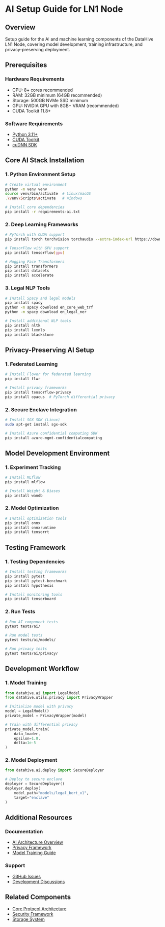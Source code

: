 # AI Setup Guide for LN1 Node

## Overview
Setup guide for the AI and machine learning components of the DataHive LN1 Node, covering model development, training infrastructure, and privacy-preserving deployment.

## Prerequisites

### Hardware Requirements
- CPU: 8+ cores recommended
- RAM: 32GB minimum (64GB recommended)
- Storage: 500GB NVMe SSD minimum
- GPU: NVIDIA GPU with 8GB+ VRAM (recommended)
- CUDA Toolkit 11.8+

### Software Requirements
- [Python 3.11+](https://www.python.org/downloads/)
- [CUDA Toolkit](https://developer.nvidia.com/cuda-downloads)
- [cuDNN SDK](https://developer.nvidia.com/cudnn)

## Core AI Stack Installation

### 1. Python Environment Setup
```bash
# Create virtual environment
python -m venv venv
source venv/bin/activate  # Linux/macOS
.\venv\Scripts\activate   # Windows

# Install core dependencies
pip install -r requirements-ai.txt
```

### 2. Deep Learning Frameworks
```bash
# PyTorch with CUDA support
pip install torch torchvision torchaudio --extra-index-url https://download.pytorch.org/whl/cu118

# TensorFlow with GPU support
pip install tensorflow[gpu]

# Hugging Face Transformers
pip install transformers
pip install datasets
pip install accelerate
```

### 3. Legal NLP Tools
```bash
# Install Spacy and legal models
pip install spacy
python -m spacy download en_core_web_trf
python -m spacy download en_legal_ner

# Install additional NLP tools
pip install nltk
pip install lexnlp
pip install blackstone
```

## Privacy-Preserving AI Setup

### 1. Federated Learning
```bash
# Install Flower for federated learning
pip install flwr

# Install privacy frameworks
pip install tensorflow-privacy
pip install opacus  # PyTorch differential privacy
```

### 2. Secure Enclave Integration
```bash
# Install SGX SDK (Linux)
sudo apt-get install sgx-sdk

# Install Azure confidential computing SDK
pip install azure-mgmt-confidentialcomputing
```

## Model Development Environment

### 1. Experiment Tracking
```bash
# Install MLflow
pip install mlflow

# Install Weight & Biases
pip install wandb
```

### 2. Model Optimization
```bash
# Install optimization tools
pip install onnx
pip install onnxruntime
pip install tensorrt
```

## Testing Framework

### 1. Testing Dependencies
```bash
# Install testing frameworks
pip install pytest
pip install pytest-benchmark
pip install hypothesis

# Install monitoring tools
pip install tensorboard
```

### 2. Run Tests
```bash
# Run AI component tests
pytest tests/ai/

# Run model tests
pytest tests/ai/models/

# Run privacy tests
pytest tests/ai/privacy/
```

## Development Workflow

### 1. Model Training
```python
from datahive.ai import LegalModel
from datahive.utils.privacy import PrivacyWrapper

# Initialize model with privacy
model = LegalModel()
private_model = PrivacyWrapper(model)

# Train with differential privacy
private_model.train(
    data_loader,
    epsilon=1.0,
    delta=1e-5
)
```

### 2. Model Deployment
```python
from datahive.ai.deploy import SecureDeployer

# Deploy to secure enclave
deployer = SecureDeployer()
deployer.deploy(
    model_path="models/legal_bert_v1",
    target="enclave"
)
```

## Additional Resources

### Documentation
- [AI Architecture Overview](../architecture/AI_ARCHITECTURE.md)
- [Privacy Framework](../security/PRIVACY_FRAMEWORK.md)
- [Model Training Guide](../guides/MODEL_TRAINING.md)

### Support
- [GitHub Issues](https://github.com/datahiv3/Legalese-Node-LN1/issues)
- [Development Discussions](https://github.com/datahiv3/Legalese-Node-LN1/discussions)

## Related Components
- [Core Protocol Architecture](../architecture/PROTOCOL.md)
- [Security Framework](../security/SECURITY.md)
- [Storage System](../storage/STORAGE.md)
